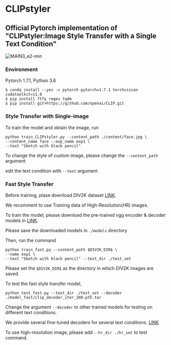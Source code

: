 # CLIPstyler
## Official Pytorch implementation of "CLIPstyler:Image Style Transfer with a Single Text Condition"

![MAIN3_e2-min](https://user-images.githubusercontent.com/94511035/142139437-9d91f39e-b3d7-46cf-b43b-cb7fdead69a8.png)

### Environment
Pytorch 1.7.1, Python 3.6

```
$ conda install --yes -c pytorch pytorch=1.7.1 torchvision cudatoolkit=11.0
$ pip install ftfy regex tqdm
$ pip install git+https://github.com/openai/CLIP.git
```

### Style Transfer with Single-image

To train the model and obtain the image, run

```
python train_CLIPstyler.py --content_path ./content/face.jpg \
--content_name face --exp_name exp1 \
--text "Sketch with black pencil"
```

To change the style of custom image, please change the ```--content_path``` argument

edit the text condition with ```--text``` argument

### Fast Style Transfer
Before training, plase download DIV2K dataset [LINK](https://data.vision.ee.ethz.ch/cvl/DIV2K/).

We recomment to use Training data of High-Resolution(HR) images.

To train the model, please download the pre-trained vgg encoder & decoder models in [LINK](https://drive.google.com/drive/folders/17UDzXtp9IZlerFjGly3QEm2uU3yi7siO?usp=sharing).

Please save the downloaded models in ```./models``` directory

Then, run the command

```
python train_fast.py --content_path $DIV2K_DIR$ \
--name exp1 \
--text "Sketch with black pencil" --test_dir ./test_set
```

Please set the ```$DIV2K_DIR$``` as the directory in which DIV2K images are saved.

To test the fast style transfer model, 

```
python test_fast.py --test_dir ./test_set --decoder ./model_fast/clip_decoder_iter_200.pth.tar
```

Change the argument ```--decoder``` to other trained models for testing on different text conditions.

We provide several fine-tuned decoders for several text conditions. [LINK](https://drive.google.com/drive/folders/1U-4tEigPaJxfXRMnEdRDtyQ99O5ondrs?usp=sharing)

To use high-resolution image, please add ```--hr_dir ./hr_set``` to test command. 
